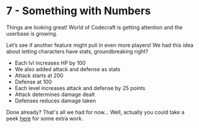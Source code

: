# 7 - Something with Numbers 

Things are looking great! World of Codecraft is getting attention and the userbase is growing.

Let’s see if another feature might pull in even more players! We had this idea about letting characters have stats, groundbreaking right?

- Each lvl increases HP by 100
- We also added attack and defense as stats
- Attack starts at 200
- Defense at 100
- Each level increases attack and defense by 25 points 
- Attack determines damage dealt
- Defenses reduces damage taken

Done already? 
That's all we had for now... 
Well, actually you could take a peek [here](beyond.md) for some extra work.
